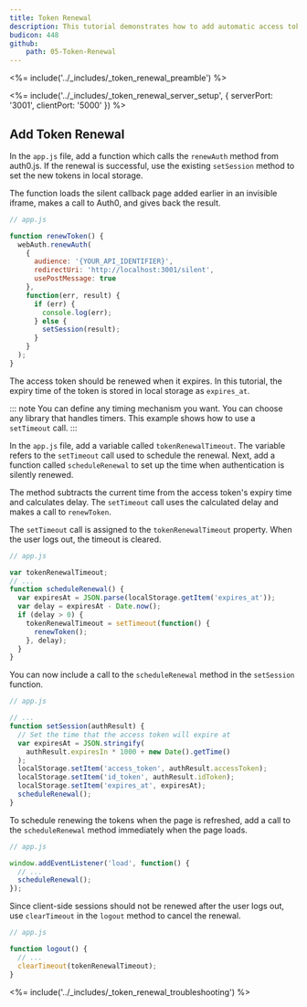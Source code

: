 ```yaml
---
title: Token Renewal
description: This tutorial demonstrates how to add automatic access token renewal to an application with Auth0
budicon: 448
github:
    path: 05-Token-Renewal
---
```

<%= include('../_includes/_token_renewal_preamble') %>

<%= include('../_includes/_token_renewal_server_setup', { serverPort: '3001', clientPort: '5000' }) %>

## Add Token Renewal

In the `app.js` file, add a function which calls the `renewAuth` method from auth0.js. If the renewal is successful, use the existing `setSession` method to set the new tokens in local storage.

The function loads the silent callback page added earlier in an invisible iframe, makes a call to Auth0, and gives back the result.

```js
// app.js

function renewToken() {
  webAuth.renewAuth(
    {
      audience: '{YOUR_API_IDENTIFIER}',
      redirectUri: 'http://localhost:3001/silent',
      usePostMessage: true
    },
    function(err, result) {
      if (err) {
        console.log(err);
      } else {
        setSession(result);
      }
    }
  );
}
```

The access token should be renewed when it expires. In this tutorial, the expiry time of the token is stored in local storage as `expires_at`.

::: note
You can define any timing mechanism you want. You can choose any library that handles timers. This example shows how to use a `setTimeout` call. 
:::

In the `app.js` file, add a variable called `tokenRenewalTimeout`. The variable refers to the `setTimeout` call used to schedule the renewal. Next, add a function called `scheduleRenewal` to set up the time when authentication is silently renewed.

The method subtracts the current time from the access token's expiry time and calculates delay. 
The `setTimeout` call uses the calculated delay and makes a call to `renewToken`.

The `setTimeout` call is assigned to the `tokenRenewalTimeout` property. When the user logs out, the timeout is cleared. 

```js
// app.js

var tokenRenewalTimeout;
// ...
function scheduleRenewal() {
  var expiresAt = JSON.parse(localStorage.getItem('expires_at'));
  var delay = expiresAt - Date.now();
  if (delay > 0) {
    tokenRenewalTimeout = setTimeout(function() {
      renewToken();
    }, delay);
  }
}
```

You can now include a call to the `scheduleRenewal` method in the `setSession` function.


```js
// app.js

// ...
function setSession(authResult) {
  // Set the time that the access token will expire at
  var expiresAt = JSON.stringify(
    authResult.expiresIn * 1000 + new Date().getTime()
  );
  localStorage.setItem('access_token', authResult.accessToken);
  localStorage.setItem('id_token', authResult.idToken);
  localStorage.setItem('expires_at', expiresAt);
  scheduleRenewal();
}
```

To schedule renewing the tokens when the page is refreshed, add a call to the `scheduleRenewal` method immediately when the page loads.

```js
// app.js

window.addEventListener('load', function() {
  // ...
  scheduleRenewal();
});
```

Since client-side sessions should not be renewed after the user logs out, use `clearTimeout` in the `logout` method to cancel the renewal.

```js
// app.js

function logout() {
  // ...
  clearTimeout(tokenRenewalTimeout);
}
```

<%= include('../_includes/_token_renewal_troubleshooting') %>